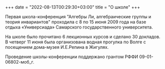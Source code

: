+++
date = "2022-08-13T00:29:30+03:00"
title = "О школе"
+++
<p>
Первая школа-конференция "Алгебры Ли, алгебраические группы и теория инвариантов"
проходила с 8 по 15 июня 2009 года на базе отдыха «Универсиада» Самарского
государственного университета.
</p><p>
На школе было прочитано 6 лекционных курсов и
сделано 30 докладов. В четверг 11 июня была организована водная прогулка
по Волге с посещением дома-музея И.Е.Репина в Жигулях.
</p><p>
Проведение школы-конференции
поддержано грантом РФФИ 09-01-06802-моб_г.<br />
</p>
<br />